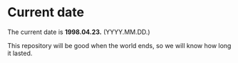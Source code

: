 # Current date

The current date is **1998.04.23.** (YYYY.MM.DD.)

This repository will be good when the world ends, so we will know how long it lasted.